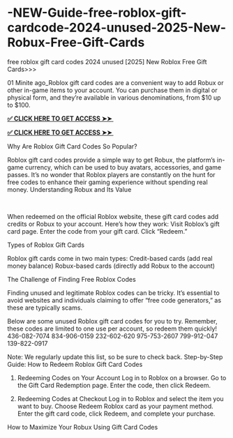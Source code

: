 # -NEW-Guide-free-roblox-gift-cardcode-2024-unused-2025-New-Robux-Free-Gift-Cards
free roblox gift card codes 2024 unused [2025] New Roblox Free Gift Cards>>>

01 Minite ago_Roblox gift card codes are a convenient way to add Robux or other in-game items to your account. You can purchase them in digital or physical form, and they’re available in various denominations, from $10 up to $100.


**[✅ CLICK HERE TO GET ACCESS ➤➤ ​​](https://xnproo.com/giftcards/)**

**[✅ CLICK HERE TO GET ACCESS ➤➤ ​​](https://xnproo.com/giftcards/)**


Why Are Roblox Gift Card Codes So Popular?


Roblox gift card codes provide a simple way to get Robux, the platform’s in-game currency, which can be used to buy avatars, accessories, and game passes. It’s no wonder that Roblox players are constantly on the hunt for free codes to enhance their gaming experience without spending real money.
Understanding Robux and Its Value

​​



When redeemed on the official Roblox website, these gift card codes add credits or Robux to your account. Here’s how they work:
Visit Roblox’s gift card page.
Enter the code from your gift card.
Click “Redeem.”

Types of Roblox Gift Cards

Roblox gift cards come in two main types:
Credit-based cards (add real money balance)
Robux-based cards (directly add Robux to the account)

The Challenge of Finding Free Roblox Codes


Finding unused and legitimate Roblox codes can be tricky. It’s essential to avoid websites and individuals claiming to offer “free code generators,” as these are typically scams.

Below are some unused Roblox gift card codes for you to try. Remember, these codes are limited to one use per account, so redeem them quickly!
436-082-7074
834-906-0159
232-602-620
975-753-2607
799-912-047
139-822-0917


Note: We regularly update this list, so be sure to check back.
Step-by-Step Guide: How to Redeem Roblox Gift Card Codes

1. Redeeming Codes on Your Account
Log in to Roblox on a browser.
Go to the Gift Card Redemption page.
Enter the code, then click Redeem.

2. Redeeming Codes at Checkout
Log in to Roblox and select the item you want to buy.
Choose Redeem Roblox card as your payment method.
Enter the gift card code, click Redeem, and complete your purchase.

How to Maximize Your Robux Using Gift Card Codes
